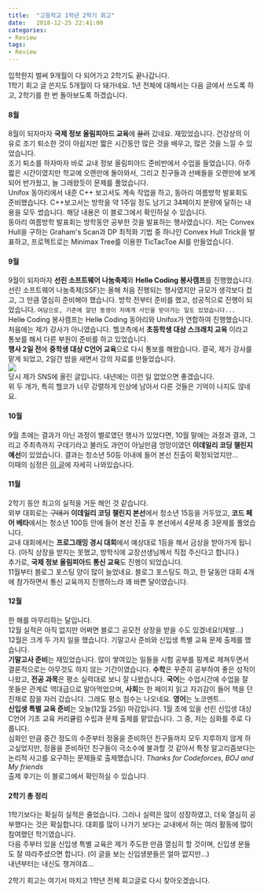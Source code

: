 ```yaml
---
title:  "고등학교 1학년 2학기 회고"
date:   2018-12-25 22:41:00
categories:
- Review
tags:
- Review
---
```


입학한지 벌써 9개월이 다 되어가고 2학기도 끝나갑니다.<br>
1학기 회고 글 쓴지도 5개월이 다 돼가네요. 1년 전체에 대해서는 다음 글에서 쓰도록 하고, 2학기를 한 번 돌아보도록 하겠습니다.

#### 8월
8월이 되자마자 <b>국제 정보 올림피아드 교육</b>에 <s>끌려</s> 갔네요. 재밌었습니다. 건강상의 이유로 조기 퇴소한 것이 아쉽지만 짧은 시간동안 많은 것을 배우고, 많은 것을 느낄 수 있었습니다.<br>
조기 퇴소를 하자마자 바로 교내 정보 올림피아드 준비반에서 수업을 들었습니다. 아주 짧은 시간이였지만 학교에 오랜만에 돌아와서, 그리고 친구들과 선배들을 오랜만에 보게 되어 반가웠고, 늘 그래왔듯이 문제를 풀었습니다.<br>
Unifox 동아리에서 내준 C++ 보고서도 계속 작업을 하고, 동아리 여름방학 발표회도 준비했습니다. C++보고서는 방학을 약 1주일 정도 남기고 34페이지 분량에 달하는 내용을 모두 썼습니다. 해당 내용은 이 블로그에서 확인하실 수 있습니다.<br>
동아리 여름방학 발표회는 방학동안 공부한 것을 발표하는 행사였습니다. 저는 Convex Hull을 구하는 Graham's Scan과 DP 최적화 기법 중 하나인 Convex Hull Trick을 발표하고, 프로젝트로는 Minimax Tree를 이용한 TicTacToe AI를 만들었습니다.

#### 9월
9월이 되자마자 <b>선린 소프트웨어 나눔축제</b>와 <b>Hell<s>o</s> Coding 봉사캠프</b>를 진행했습니다.<br>
선린 소프트웨어 나눔축제(SSF)는 올해 처음 진행되는 행사였지만 규모가 생각보다 컸고, 그 만큼 열심히 준비해야 했습니다. 방학 전부터 준비를 했고, 성공적으로 진행이 되었습니다. `여담으로, 기존에 알던 동생이 저에게 사인을 받아가는 일도 있었습니다...`<br>
Hell<s>o</s> Coding 봉사캠프는 Hell<s>o</s> Coding 동아리와 Unifox가 연합하여 진행했습니다. 처음에는 제가 강사가 아니였습니다. 헬코측에서 <b>초등학생 대상 스크래치 교육</b> 이라고 통보를 해서 다른 부원이 준비를 하고 있었습니다.<br>
<b>행사 2일 전</b>에 <b>중학생 대상 C언어 교육</b>으로 다시 통보를 해왔습니다. 결국, 제가 강사를 맡게 되었고, 2일간 밤을 새면서 강의 자료를 만들었습니다.<br>
<img src = "https://i.imgur.com/GySkzKD.png"><br>
당시 제가 SNS에 올린 글입니다. 내년에는 이런 일 없었으면 좋겠습니다.<br>
위 두 개가, 특히 헬코가 너무 강렬하게 인상에 남아서 다른 것들은 기억이 나지도 않네요.

#### 10월
9월 초에는 결과가 아닌 과정이 별로였던 행사가 있었다면, 10월 말에는 과정과 결과, 그리고 주최측까지 구데기라고 불러도 과언이 아닐만큼 엉망이였던 <b>이데일리 코딩 챌린지 예선</b>이 있었습니다. 결과는 청소년 50등 이내에 들어 본선 진출이 확정되었지만...<br>
이때의 심정은 <a href = "https://justicehui.github.io/2018/10/29/edaily1.html">이 글</a>에 자세히 나와있습니다.

#### 11월
2학기 동안 최고의 실적을 거둔 해인 것 같습니다.<br>
외부 대회로는 <s>구데기</s> <b>이데일리 코딩 챌린지 본선</b>에서 청소년 15등을 거두었고, <b>코드 페어 베타</b>에서는 청소년 100등 안에 들어 본선 진출 후 본선에서 4문제 중 3문제를 풀었습니다.<br>
교내 대회에서는 <b>프로그래밍 경시 대회</b>에서 예상대로 1등을 해서 금상을 받아가게 됩니다. (아직 상장을 받지는 못했고, 방학식에 교장선생님께서 직접 주신다고 합니다.)<br>
추가로, <b>국제 정보 올림피아드 통신 교육</b>도 진행이 되었습니다.<br>
11월부터 블로그 포스팅 양이 많이 늘었네요. 블로그 포스팅도 하고, 한 달동안 대회 4개에 참가하면서 통신 교육까지 진행하느라 꽤 바쁜 달이였습니다.

#### 12월
한 해를 마무리하는 달입니다.<br>
12월 실적은 아직 없지만 어쩌면 블로그 공모전 상장을 받을 수도 있겠네요!(제발...)<br>
12월은 크게 두 가지 일을 했습니다. 기말고사 준비와 신입생 특별 교육 문제 출제를 했습니다.<br>
<b>기말고사 준비</b>는 재밌었습니다. 많이 쌓여있는 일들을 시험 공부를 핑계로 제쳐두면서 결론적으로는 아무것도 하지 않는 기간이였습니다. <b>수학</b>은 꾸준히 공부하여 좋은 성적이 나왔고, <b>전공 과목</b>은 평소 실력대로 보니 잘 나왔습니다. <b>국어</b>는 수업시간에 수업을 잘 못들은 관계로 역대급으로 말아먹었으며, <b>사회</b>는 한 페이지 읽고 자괴감이 들어 책을 던진채로 잠을 자러 갔습니다. 그래도 평소 점수는 나오네요. <b>영어</b>는 노코멘트...<br>
<b>신입생 특별 교육 준비</b>는 오늘(12월 25일) 마감입니다. 1월 초에 있을 선린 신입생 대상 C언어 기초 교육 커리큘럼 수립과 문제 출제를 맡았습니다. 그 중, 저는 심화를 주로 다룹니다.<br>
심화인 만큼 중간 정도의 수준부터 정올을 준비하던 친구들까지 모두 지루하지 않게 하고싶었지만, 정올을 준비하던 친구들이 극소수에 불과할 것 같아서 특정 알고리즘보다는 논리적 사고를 요구하는 문제들로 출제했습니다. <i>Thanks for Codeforces, BOJ and My friends</i><br> 출제 후기는 이 블로그에서 확인하실 수 있습니다.

#### 2학기 총 정리
1학기보다는 확실히 실적은 줄었습니다. 그러나 실력은 많이 성장하였고, 더욱 열심히 공부했다는 것은 확실합니다. 대회를 많이 나가기 보다는 교내에서 하는 여러 활동에 많이 참여했던 학기였습니다.<br>
다음 주부터 있을 신입생 특별 교육은 제가 주도한 만큼 열심히 할 것이며, 신입생 분들도 잘 따라주셨으면 합니다. (이 글을 보는 신입생분들은 얼마 없지만...)<br>
내년부터는 내신도 챙겨야죠...

2학기 회고는 여기서 마치고 1학년 전체 회고글로 다시 찾아오겠습니다.
